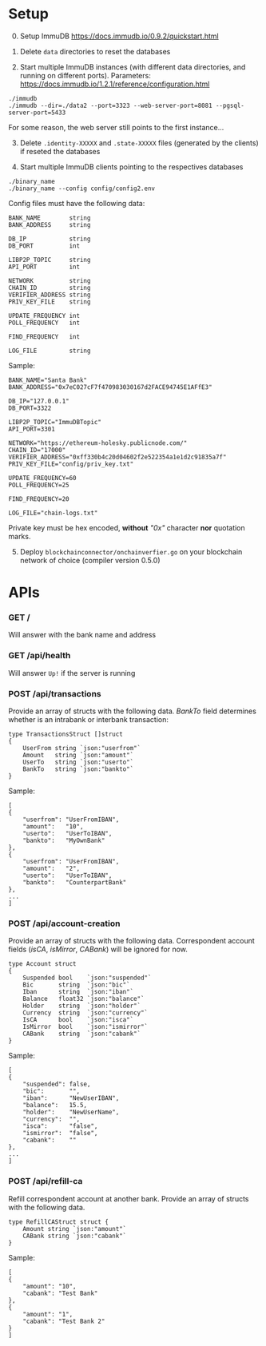 # Setup

0. Setup ImmuDB https://docs.immudb.io/0.9.2/quickstart.html

1. Delete `data` directories to reset the databases

2. Start multiple ImmuDB instances (with different data directories, and running on different ports). Parameters: https://docs.immudb.io/1.2.1/reference/configuration.html
```
./immudb
./immudb --dir=./data2 --port=3323 --web-server-port=8081 --pgsql-server-port=5433
```
For some reason, the web server still points to the first instance...

3. Delete `.identity-XXXXX` and `.state-XXXXX` files (generated by the clients) if reseted the databases

4. Start multiple ImmuDB clients pointing to the respectives databases
```
./binary_name
./binary_name --config config/config2.env
```

Config files must have the following data:
```
BANK_NAME        string
BANK_ADDRESS     string

DB_IP            string
DB_PORT          int

LIBP2P_TOPIC     string
API_PORT         int

NETWORK          string
CHAIN_ID         string
VERIFIER_ADDRESS string
PRIV_KEY_FILE    string

UPDATE_FREQUENCY int
POLL_FREQUENCY   int

FIND_FREQUENCY   int

LOG_FILE         string
```

Sample:
```
BANK_NAME="Santa Bank"
BANK_ADDRESS="0x7eC027cF7f470983030167d2FACE94745E1AFfE3"

DB_IP="127.0.0.1"
DB_PORT=3322

LIBP2P_TOPIC="ImmuDBTopic"
API_PORT=3301

NETWORK="https://ethereum-holesky.publicnode.com/"
CHAIN_ID="17000"
VERIFIER_ADDRESS="0xff330b4c20d04602f2e522354a1e1d2c91835a7f"
PRIV_KEY_FILE="config/priv_key.txt"

UPDATE_FREQUENCY=60
POLL_FREQUENCY=25

FIND_FREQUENCY=20

LOG_FILE="chain-logs.txt"
```
Private key must be hex encoded, **without** *"0x"* character **nor** quotation marks.

5. Deploy ```blockchainconnector/onchainverfier.go``` on your blockchain network of choice (compiler version 0.5.0)


# APIs

### GET /
Will answer with the bank name and address

### GET /api/health
Will answer ```Up!``` if the server is running


### POST /api/transactions
Provide an array of structs with the following data. *BankTo* field determines whether is an intrabank or interbank transaction:
```
type TransactionsStruct []struct 
{
	UserFrom string `json:"userfrom"`
	Amount   string `json:"amount"`
	UserTo   string `json:"userto"`
	BankTo   string `json:"bankto"`
}
```

Sample: 
```
[
{
    "userfrom": "UserFromIBAN",
    "amount":   "10",
    "userto":   "UserToIBAN",
    "bankto":   "MyOwnBank"
},
{
    "userfrom": "UserFromIBAN",
    "amount":   "2",
    "userto":   "UserToIBAN",
    "bankto":   "CounterpartBank"
},
...
]
```

### POST /api/account-creation
Provide an array of structs with the following data. Correspondent account fields (*isCA*, *isMirror*, *CABank*) will be ignored for now.
```
type Account struct 
{
	Suspended bool    `json:"suspended"`
	Bic       string  `json:"bic"`
	Iban      string  `json:"iban"`
	Balance   float32 `json:"balance"`
	Holder    string  `json:"holder"`
	Currency  string  `json:"currency"`
	IsCA      bool    `json:"isca"`
	IsMirror  bool    `json:"ismirror"`
	CABank    string  `json:"cabank"`
}
```

Sample:
```
[
{
	"suspended": false,
	"bic":       "",
	"iban":      "NewUserIBAN",
	"balance":   15.5,
	"holder":    "NewUserName",
	"currency":  "",
	"isca":      "false",
	"ismirror":  "false",
	"cabank":    ""
},
...
]
```

### POST /api/refill-ca
Refill correspondent account at another bank. Provide an array of structs with the following data.
```
type RefillCAStruct struct {
	Amount string `json:"amount"`
	CABank string `json:"cabank"`
}
```

Sample:
```
[
{
    "amount": "10",
    "cabank": "Test Bank"
},
{
    "amount": "1",
    "cabank": "Test Bank 2"
}
]
```